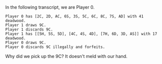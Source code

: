 In the following transcript, we are Player 0.

```
Player 0 has [2C, 2D, AC, 6S, 3S, 5C, 6C, 8C, 7S, AD] with 41 deadwood.
Player 1 draws 9C.
Player 1 discards 9C.
Player 1 has [[5H, 5S, 5D], [4C, 4S, 4D], [7H, 6D, 3D, AS]] with 17 deadwood.
Player 0 draws 9C.
Player 0 discards 9C illegally and forfeits.
```

Why did we pick up the 9C? It doesn't meld with our hand.
